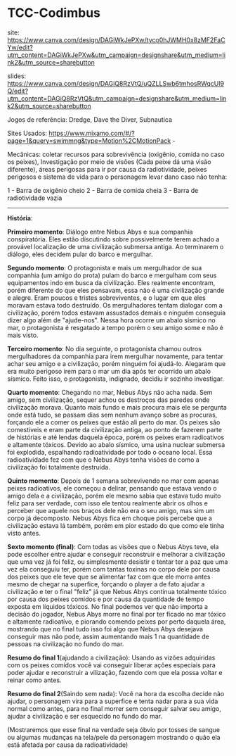 # TCC-Codimbus

site: https://www.canva.com/design/DAGiWkJePXw/tyco0hJWMH0x8zMF2FaCYw/edit?utm_content=DAGiWkJePXw&utm_campaign=designshare&utm_medium=link2&utm_source=sharebutton

slides:  https://www.canva.com/design/DAGiQ8RzVtQ/uQZLLSwb6tmhosRWqcUl9Q/edit?utm_content=DAGiQ8RzVtQ&utm_campaign=designshare&utm_medium=link2&utm_source=sharebutton


Jogos de referência: Dredge, Dave the Diver, Subnautica

Sites Usados: https://www.mixamo.com/#/?page=1&query=swimmng&type=Motion%2CMotionPack - 

Mecânicas: coletar recursos para sobrevivência (oxigênio, comida no caso os peixes), Investigação por meio de visões (Cada peixe dá uma visão diferente), áreas perigosas para ir por causa da radiotividade, peixes perigosos e sistema de vida para o personagem levar dano caso não tenha: 

1 - Barra de oxigênio cheio
2 - Barra de comida cheia
3 - Barra de radiotividade vazia

---

**História**: 

**Primeiro momento**: Diálogo entre Nebus Abys e sua companhia conspiratória. Eles estão discutindo sobre possivelmente terem achado a provável localização de uma civilização submersa antiga. Ao terminarem o diálogo, eles decidem pular do barco e mergulhar.

**Segundo momento**: O protagonista e mais um mergulhador de sua companhia (um amigo do prota) pulam do barco e mergulham com seus equipamentos indo em busca da civilização. Eles realmente encontram, porém diferente do que eles pensavam, essa não é uma civilização grande e alegre. Eram poucos e tristes sobreviventes, e o lugar em que eles moravam estava todo destruído. Os mergulhadores tentam dialogar com a civilização, porém todos estavam assustados demais e ninguém conseguia dizer algo além de "ajude-nos". Nessa hora ocorre um abalo sísmico no mar, o protagonista é resgatado a tempo porém o seu amigo some e não é mais visto.

**Terceiro momento**: No dia seguinte, o protagonista chamou outros mergulhadores da companhia para irem mergulhar novamente, para tentar achar seu amigo e a civilização, porém ninguém foi ajudá-lo. Alegaram que era muito perigoso irem para o mar um dia após ter ocorrido um abalo sísmico. Feito isso, o protagonista, indignado, decidiu ir sozinho investigar.

**Quarto momento**: Chegando no mar, Nebus Abys não acha nada. Sem amigo, sem civilização, sequer achou os destroços das paredes onde civilização morava. Quanto mais fundo e mais procura mais ele se pergunta onde está tudo, se passam dias sem nenhum avanço sobre as procuras, forçando ele a comer os peixes que estão ali perto do mar. Os peixes são comestíveis e eram parte da civilização antiga, ao ponto de fazerem parte de histórias e até lendas daquela época, porém os peixes eram radioativos e altamente tóxicos. Devido ao abalo sísmico, uma usina nuclear submersa foi explodida, espalhando radioatividade por todo o oceano local. Essa radioatividade fez com que o Nebus Abys tenha visões de como a civilização foi totalmente destruída.

**Quinto momento**: Depois de 1 semana sobrevivendo no mar com apenas peixes radioativos, ele começou a delirar, pensando que estava vendo o amigo dela e a civilização, porém ele mesmo sabia que estava tudo muito feliz para ser verdade, com isso ele tentou realmente abrir os olhos e perceber que aquele nos braços dele não era o seu amigo, mas sim um corpo já decomposto. Nebus Abys fica em choque pois percebe que a civilização estava lá também, porém em pior estado do que como ele tinha visto antes.

**Sexto momento (final)**: Com todas as visões que o Nebus Abys teve, ela pode escolher entre ajudar e conseguir reconstruir e melhorar a civilização que uma vez já foi feliz, ou simplesmente desistir e tentar ter a paz que uma vez ela conseguiu ter, porém com tantas toxinas no corpo dele por causa dos peixes que ele teve que se alimentar faz com que ele morra antes mesmo de chegar na superfice, forçando o player a de fato ajudar a civilização e ter o final "feliz" já que Nebus Abys continua totalmente tóxico por causa dos peixes comidos e por causa da quantidade de tempo exposta em líquidos tóxicos. No final podemos ver que não importa a decisão do jogador, Nebus Abys morre no final por ter ficado no mar tóxico e altamente radioatívo, e piorando comendo peixes por perto daquela área, mostrando que no final tudo isso foi algo que Nebus Abys desejava conseguir mas não pode, assim aumentando mais 1 na quantidade de pessoas na civilização no fundo do mar.

**Resumo do final 1**(ajudando a civilização): Usando as vizões adquiridas com os peixes comidos você vai conseguir liberar ações especiais para poder ajudar e reconstruir a vilização, fazendo com que ela possa voltar e reinar como antes.

**Resumo do final 2**(Saindo sem nada): Você na hora da escolha decide não ajudar, o personagem vira para a superfice e tenta nadar para a sua vida normal como antes, para no final morrer sem conseguir salvar seu amigo, ajudar a civilização e ser esquecido no fundo do mar.

(Mostraremos que esse final na verdade seja óbvio por tosses de sangue ou algumas mudanças na tela/pele da personagem mostrando o quão ela está afetada por causa da radioatividade)



